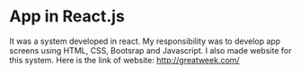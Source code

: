 # App in React.js
It was a system developed in react. My responsibility was to develop app screens using HTML, CSS, Bootsrap and Javascript. 
I also made website for this system. Here is the link of website: http://greatweek.com/
